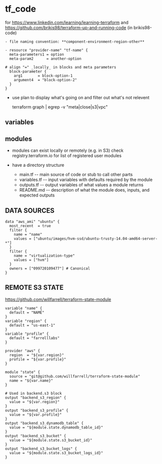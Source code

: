 # tf_code
for https://www.linkedin.com/learning/learning-terraform
and https://github.com/brikis98/terraform-up-and-running-code (in brikis98-code)

```
- file naming convention: **component-environment-region-other**

- resource "provider-name" "tf-name" {
  meta-parameters1 = option
  meta-param2      = another-option

# align "=" _locally_ in blocks and meta parameters
  block-parameter {
    arg1       = block-option-1
    argument4  = "block-option-2"
  }
}

```
- use plan to display what's going on and filter out what's not relevent

    terraform graph | egrep -v "meta|close|s3|vpc"
    

## variables

## modules

- modules can exist locally or remotely (e.g. in S3)
  check registry.terraform.io for list of registered user modules
- have a directory structure

  - main.tf -- main source of code or stub to call other parts
  - variables.tf -- input variables with defaults required by the module
  - outputs.tf  -- output variables of what values a module returns
  - README.md  -- description of what the module does, inputs, and expected outputs
  
## DATA SOURCES

```
data "aws_ami" "ubuntu" {
  most_recent  = true
  filter {
    name = "name"
    values = ["ubuntu/images/hvm-ssd/ubuntu-trusty-14.04-amd64-server-*"]
  }
  filter {
    name = "virtualization-type"
    values = ["hvm"]
  }
  owners = ["099720109477"] # Canonical
}
```

## REMOTE S3 STATE

https://github.com/willfarrell/terraform-state-module

```
variable "name" {
  default = "NAME"
}
variable "region" {
  default = "us-east-1"
}
variable "profile" {
  default = "farrelllabs"
}

provider "aws" {
  region  = "${var.region}"
  profile = "${var.profile}"
}

module "state" {
  source = "git@github.com/willfarrell/terraform-state-module"
  name = "${var.name}"
}

# Used in backend.s3 block
output "backend_s3_region" {
  value = "${var.region}"
}
output "backend_s3_profile" {
  value = "${var.profile}"
}
output "backend_s3_dynamodb_table" {
  value = "${module.state.dynamodb_table_id}"
}
output "backend_s3_bucket" {
  value = "${module.state.s3_bucket_id}"
}
output "backend_s3_bucket_logs" {
  value = "${module.state.s3_bucket_logs_id}"
}
```

